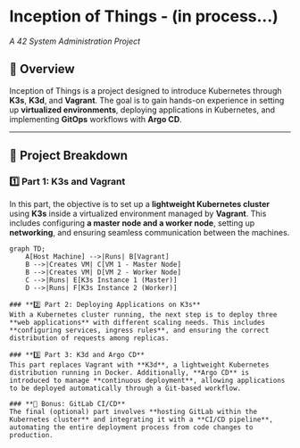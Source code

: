 # Inception of Things  - (in process...)
*A 42 System Administration Project*

## 📌 Overview  
Inception of Things is a project designed to introduce Kubernetes through **K3s**, **K3d**, and **Vagrant**. The goal is to gain hands-on experience in setting up **virtualized environments**, deploying applications in Kubernetes, and implementing **GitOps** workflows with **Argo CD**.

---

## 📂 Project Breakdown  

### **1️⃣ Part 1: K3s and Vagrant**  
In this part, the objective is to set up a **lightweight Kubernetes cluster** using **K3s** inside a virtualized environment managed by **Vagrant**. This includes configuring **a master node and a worker node**, setting up **networking**, and ensuring seamless communication between the machines.

```mermaid
graph TD;
    A[Host Machine] -->|Runs| B[Vagrant]
    B -->|Creates VM| C[VM 1 - Master Node]
    B -->|Creates VM| D[VM 2 - Worker Node]
    C -->|Runs| E[K3s Instance 1 (Master)]
    D -->|Runs| F[K3s Instance 2 (Worker)]

### **2️⃣ Part 2: Deploying Applications on K3s**  
With a Kubernetes cluster running, the next step is to deploy three **web applications** with different scaling needs. This includes **configuring services, ingress rules**, and ensuring the correct distribution of requests among replicas.

### **3️⃣ Part 3: K3d and Argo CD**  
This part replaces Vagrant with **K3d**, a lightweight Kubernetes distribution running in Docker. Additionally, **Argo CD** is introduced to manage **continuous deployment**, allowing applications to be deployed automatically through a Git-based workflow.

### **🌟 Bonus: GitLab CI/CD**  
The final (optional) part involves **hosting GitLab within the Kubernetes cluster** and integrating it with a **CI/CD pipeline**, automating the entire deployment process from code changes to production.


